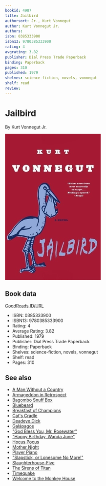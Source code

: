 ```yaml
---
bookid: 4987
title: Jailbird
authorsort: Jr., Kurt Vonnegut
author: Kurt Vonnegut Jr.
authors: 
isbn: 0385333900
isbn13: 9780385333900
rating: 4
avgrating: 3.82
publisher: Dial Press Trade Paperback
binding: Paperback
pages: 310
published: 1979
shelves: science-fiction, novels, vonnegut
shelf: read
review: 
---
```


# Jailbird

By Kurt Vonnegut Jr.

![](../../assets/bookcovers/1514676373l/4987.jpg)

## Book data

[GoodReads ID/URL](https://www.goodreads.com/book/show/4987)

- ISBN: 0385333900
- ISBN13: 9780385333900
- Rating: 4
- Average Rating: 3.82
- Published: 1979
- Publisher: Dial Press Trade Paperback
- Binding: Paperback
- Shelves: science-fiction, novels, vonnegut
- Shelf: read
- Pages: 310


## See also

- [A Man Without a Country](A_Man_Without_a_Country.md)
- [Armageddon in Retrospect](Armageddon_in_Retrospect-_And_Other_New_and_Unpublished_Writings_on_War_and_Peace.md)
- [Bagombo Snuff Box](Bagombo_Snuff_Box.md)
- [Bluebeard](Bluebeard.md)
- [Breakfast of Champions](Breakfast_of_Champions.md)
- [Cat's Cradle](Cats_Cradle.md)
- [Deadeye Dick](Deadeye_Dick.md)
- [Galápagos](Galápagos.md)
- ["God Bless You, Mr. Rosewater"](God_Bless_You__Mr_Rosewater.md)
- ["Happy Birthday, Wanda June"](Happy_Birthday__Wanda_June.md)
- [Hocus Pocus](Hocus_Pocus.md)
- [Mother Night](Mother_Night.md)
- [Player Piano](Player_Piano.md)
- ["Slapstick, or Lonesome No More!"](Slapstick__or_Lonesome_No_More!.md)
- [Slaughterhouse-Five](Slaughterhouse-Five.md)
- [The Sirens of Titan](The_Sirens_of_Titan.md)
- [Timequake](Timequake.md)
- [Welcome to the Monkey House](Welcome_to_the_Monkey_House.md)
